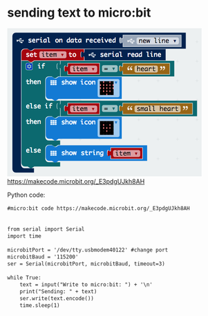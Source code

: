 # sending text to micro:bit

<img src="https://github.com/udirbetalab/microbit/blob/master/text/text_from_python.png"><br>
https://makecode.microbit.org/_E3pdgUJkh8AH

Python code:
```
#micro:bit code https://makecode.microbit.org/_E3pdgUJkh8AH


from serial import Serial
import time

microbitPort = '/dev/tty.usbmodem40122' #change port 
microbitBaud = '115200'
ser = Serial(microbitPort, microbitBaud, timeout=3)

while True:
    text = input("Write to micro:bit: ") + '\n'
    print("Sending: " + text)
    ser.write(text.encode())
    time.sleep(1)
```
